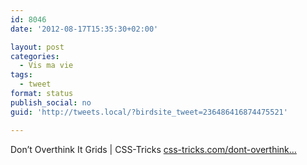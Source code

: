 ```yaml
---
id: 8046
date: '2012-08-17T15:35:30+02:00'

layout: post
categories:
  - Vis ma vie
tags:
  - tweet
format: status
publish_social: no
guid: 'http://tweets.local/?birdsite_tweet=236486416874475521'

---
```


Don’t Overthink It Grids | CSS-Tricks [css-tricks.com/dont-overthink…](http://css-tricks.com/dont-overthink-it-grids/)